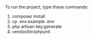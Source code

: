 To run the project, type these commands:
1. composer install
2. cp .env.example .env
3. php artisan key:generate
4. vendor/bin/phpunit
